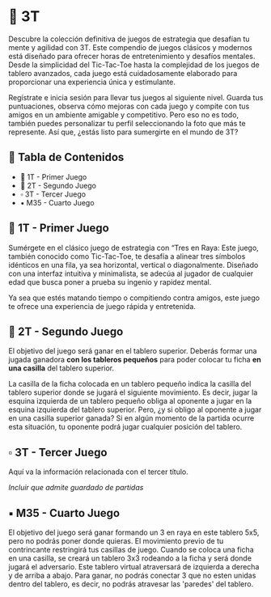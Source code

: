 # 🌟 3T

Descubre la colección definitiva de juegos de estrategia que desafían tu mente y agilidad con 3T. Este compendio de juegos clásicos y modernos está diseñado para ofrecer horas de entretenimiento y desafíos mentales. Desde la simplicidad del Tic-Tac-Toe hasta la complejidad de los juegos de tablero avanzados, cada juego está cuidadosamente elaborado para proporcionar una experiencia única y estimulante.

Regístrate e inicia sesión para llevar tus juegos al siguiente nivel. Guarda tus puntuaciones, observa cómo mejoras con cada juego y compite con tus amigos en un ambiente amigable y competitivo. Pero eso no es todo, también puedes personalizar tu perfil seleccionando la foto que más te represente. Así que, ¿estás listo para sumergirte en el mundo de 3T?

## 📑 Tabla de Contenidos

- 🔹 1T - Primer Juego 
- 🔸 2T - Segundo Juego
- ▫️ 3T - Tercer Juego 
- ▪️ M35 - Cuarto Juego

## 🔹 1T - Primer Juego

Sumérgete en el clásico juego de estrategia con “Tres en Raya: Este juego, también conocido como Tic-Tac-Toe, te desafía a alinear tres símbolos idénticos en una fila, ya sea horizontal, vertical o diagonalmente. Diseñado con una interfaz intuitiva y minimalista, se adecúa al jugador de cualquier edad que busca poner a prueba su ingenio y rapidez mental.

Ya sea que estés matando tiempo o compitiendo contra amigos, este juego te ofrece una experiencia de juego rápida y entretenida.

## 🔸 2T - Segundo Juego 

El objetivo del juego será ganar en el tablero superior. Deberás formar una jugada ganadora **con los tableros pequeños** para poder colocar tu ficha **en una casilla** del tablero superior.

La casilla de la ficha colocada en un tablero pequeño indica la casilla del tablero superior donde se jugará el siguiente movimiento. Es decir, jugar la esquina izquierda de un tablero pequeño obliga al oponente a jugar en la esquina izquierda del tablero superior. 
Pero, ¿y si obligo al oponente a jugar en una casilla superior ganada? Si en algún momento de la partida ocurre esta situación, tu oponente podrá jugar cualquier posición del tablero.

## ▫️ 3T - Tercer Juego 

Aquí va la información relacionada con el tercer título.

*Incluir que admite guardado de partidas*

## ▪️ M35 - Cuarto Juego 

El objetivo del juego será ganar formando un 3 en raya en este tablero 5x5, pero no podrás poner donde quieras. El movimiento previo de tu contrincante restringirá tus casillas de juego.
Cuando se coloca una ficha en una casilla, se creará un tablero 3x3 rodeando a la ficha y será donde jugará el adversario.
Este tablero virtual atraversará de izquierda a derecha y de arriba a abajo.
Para ganar, no podrás conectar 3 que no esten unidas dentro del tablero, es decir, no podrás atravesar las 'paredes' del tablero.
